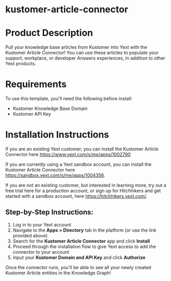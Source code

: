 # kustomer-article-connector

# Product Description
Pull your knowledge base articles from Kustomer into Yext with the Kustomer Article Connector! You can use these articles to populate your support, workplace, or developer Answers experiences, in addition to other Yext products.

# Requirements
To use this template, you'll need the following before install:

- Kustomer Knowledge Base Domain
- Kustomer API Key

# Installation Instructions
If you are an existing Yext customer, you can install the Kustomer Article Connector here <https://www.yext.com/s/me/apps/1002790>

If you are currently using a Yext sandbox account, you can install the Kustomer Article Connector here <https://sandbox.yext.com/s/me/apps/1004356>.

If you are not an existing customer, but interested in learning more, try out a free trial here for a production account, or sign up for Hitchhikers and get started with a sandbox account, here <https://hitchhikers.yext.com/>.

## Step-by-Step Instructions:
1. Log in to your Yext account
2. Navigate to the **Apps > Directory** tab in the platform (or use the link provided above)
3. Search for the **Kustomer Article Connector** app and click **Install**
4. Proceed through the installation flow to give Yext access to add the connector to your account
5. Input your **Kustomer Domain and API Key** and click **Authorize**

Once the connector runs, you'll be able to see all your newly created Kustomer Article entities in the Knowledge Graph!
